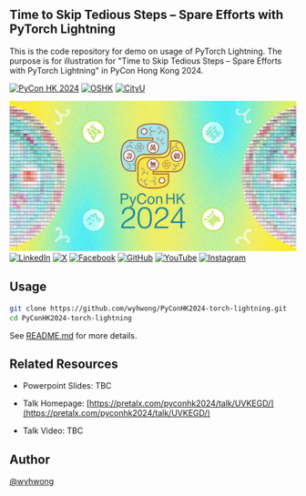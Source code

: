 ## Time to Skip Tedious Steps – Spare Efforts with PyTorch Lightning

This is the code repository for demo on usage of PyTorch Lightning. The purpose is for illustration for "Time to Skip Tedious Steps – Spare Efforts with PyTorch Lightning" in PyCon Hong Kong 2024.

[![PyCon HK 2024](https://img.shields.io/badge/PyCon%20HK-green)](https://pycon.hk/)
[![OSHK](https://img.shields.io/badge/OSHK-00AEEF)](https://opensource.hk/)
[![CityU](https://img.shields.io/badge/CityU-E4405F)](https://www.cityu.edu.hk/)

![PyCon HK 2024](./assets/pycon_banner.jpg)
[![LinkedIn](https://img.shields.io/badge/LinkedIn-blue?&logo=linkedin)](https://www.linkedin.com/company/pyconhk/)
[![X](https://img.shields.io/twitter/follow/PyCon?style=social)](https://x.com/pyconhk/)
[![Facebook](https://img.shields.io/badge/Facebook-blue?&logo=facebook)](https://www.facebook.com/pyconhk/)
[![GitHub](https://img.shields.io/badge/GitHub-black?&logo=github)](https://github.com/pyconhk/)
[![YouTube](https://img.shields.io/badge/YouTube-FF0000?&logo=youtube)](https://www.youtube.com/c/pyconhk)
[![Instagram](https://img.shields.io/badge/Instagram-purple?&logo=instagram&logoColor=white)](https://www.instagram.com/pyconhk/)

## Usage

```bash
git clone https://github.com/wyhwong/PyConHK2024-torch-lightning.git
cd PyConHK2024-torch-lightning
```

See [README.md](./src/README.md) for more details.

## Related Resources

- Powerpoint Slides: TBC

- Talk Homepage: [https://pretalx.com/pyconhk2024/talk/UVKEGD/](https://pretalx.com/pyconhk2024/talk/UVKEGD/)

- Talk Video: TBC

## Author
[@wyhwong](https://github.com/wyhwong)

